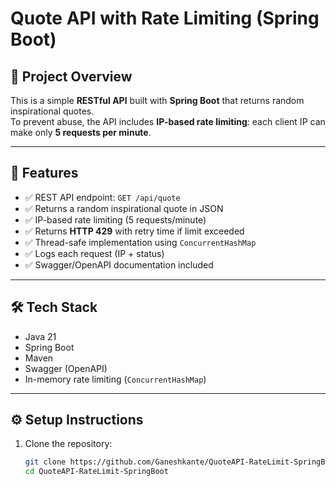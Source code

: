 # Quote API with Rate Limiting (Spring Boot)

## 📌 Project Overview
This is a simple **RESTful API** built with **Spring Boot** that returns random inspirational quotes.  
To prevent abuse, the API includes **IP-based rate limiting**: each client IP can make only **5 requests per minute**.

---

## 🚀 Features
- ✅ REST API endpoint: `GET /api/quote`
- ✅ Returns a random inspirational quote in JSON
- ✅ IP-based rate limiting (5 requests/minute)
- ✅ Returns **HTTP 429** with retry time if limit exceeded
- ✅ Thread-safe implementation using `ConcurrentHashMap`
- ✅ Logs each request (IP + status)
- ✅ Swagger/OpenAPI documentation included

---

## 🛠️ Tech Stack
- Java 21
- Spring Boot
- Maven
- Swagger (OpenAPI)
- In-memory rate limiting (`ConcurrentHashMap`)

---

## ⚙️ Setup Instructions

1. Clone the repository:
   ```sh
   git clone https://github.com/Ganeshkante/QuoteAPI-RateLimit-SpringBoot.git
   cd QuoteAPI-RateLimit-SpringBoot
